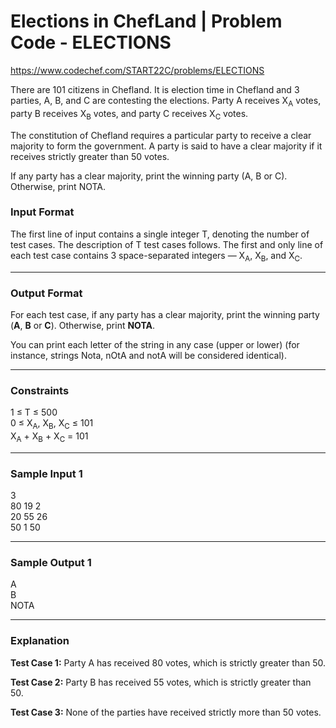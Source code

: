 # Elections in ChefLand | Problem Code - ELECTIONS

https://www.codechef.com/START22C/problems/ELECTIONS

There are 101 citizens in Chefland. It is election time in Chefland and 3 parties, A, B, and C are contesting the elections. Party A receives X<sub>A</sub> votes, party B receives X<sub>B</sub> votes, and party C receives X<sub>C</sub> votes.

The constitution of Chefland requires a particular party to receive a clear majority to form the government. A party is said to have a clear majority if it receives strictly greater than 50 votes.

If any party has a clear majority, print the winning party (A, B or C). Otherwise, print NOTA.

### **Input Format**
The first line of input contains a single integer T, denoting the number of test cases. The description of T test cases follows.
The first and only line of each test case contains 3 space-separated integers — X<sub>A</sub>, X<sub>B</sub>, and X<sub>C</sub>.

***

### **Output Format**
For each test case, if any party has a clear majority, print the winning party (**A**, **B** or **C**). Otherwise, print **NOTA**.

You can print each letter of the string in any case (upper or lower) (for instance, strings Nota, nOtA and notA will be considered identical).

***

### **Constraints**
1 ≤ T ≤ 500  
0 ≤ X<sub>A</sub>, X<sub>B</sub>, X<sub>C</sub> ≤ 101  
X<sub>A</sub> + X<sub>B</sub> + X<sub>C</sub> = 101  

***

### **Sample Input 1**
3  
80 19 2  
20 55 26  
50 1 50  

***

### **Sample Output 1**
A  
B  
NOTA  

***

### **Explanation**

**Test Case 1:** Party A has received 80 votes, which is strictly greater than 50.

**Test Case 2:** Party B has received 55 votes, which is strictly greater than 50.

**Test Case 3:** None of the parties have received strictly more than 50 votes.
